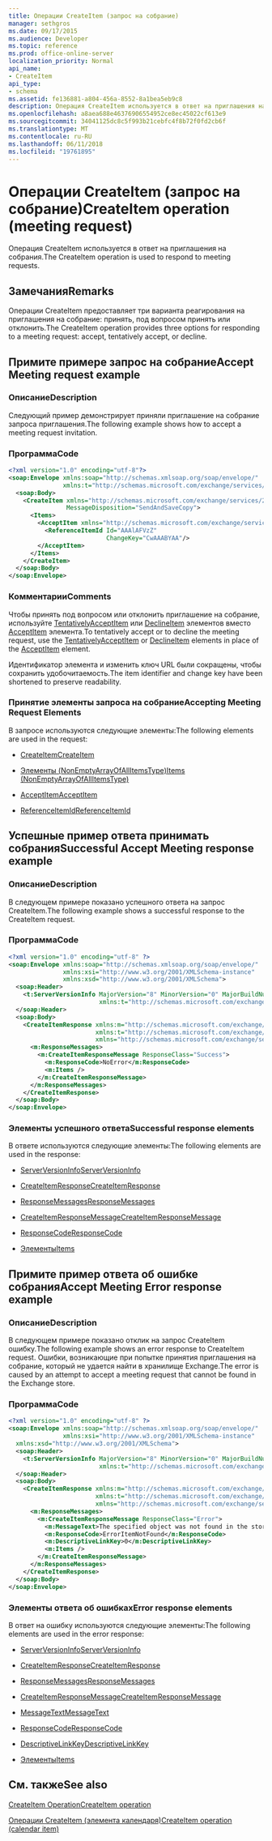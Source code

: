 ```yaml
---
title: Операции CreateItem (запрос на собрание)
manager: sethgros
ms.date: 09/17/2015
ms.audience: Developer
ms.topic: reference
ms.prod: office-online-server
localization_priority: Normal
api_name:
- CreateItem
api_type:
- schema
ms.assetid: fe136881-a804-456a-8552-8a1bea5eb9c8
description: Операция CreateItem используется в ответ на приглашения на собрания.
ms.openlocfilehash: a8aea688e46376906554952ce8ec45022cf613e9
ms.sourcegitcommit: 34041125dc8c5f993b21cebfc4f8b72f0fd2cb6f
ms.translationtype: MT
ms.contentlocale: ru-RU
ms.lasthandoff: 06/11/2018
ms.locfileid: "19761895"
---
```

# <a name="createitem-operation-meeting-request"></a><span data-ttu-id="2b076-103">Операции CreateItem (запрос на собрание)</span><span class="sxs-lookup"><span data-stu-id="2b076-103">CreateItem operation (meeting request)</span></span>

<span data-ttu-id="2b076-104">Операция CreateItem используется в ответ на приглашения на собрания.</span><span class="sxs-lookup"><span data-stu-id="2b076-104">The CreateItem operation is used to respond to meeting requests.</span></span>
  
## <a name="remarks"></a><span data-ttu-id="2b076-105">Замечания</span><span class="sxs-lookup"><span data-stu-id="2b076-105">Remarks</span></span>

<span data-ttu-id="2b076-106">Операции CreateItem предоставляет три варианта реагирования на приглашения на собрание: принять, под вопросом принять или отклонить.</span><span class="sxs-lookup"><span data-stu-id="2b076-106">The CreateItem operation provides three options for responding to a meeting request: accept, tentatively accept, or decline.</span></span> 
  
## <a name="accept-meeting-request-example"></a><span data-ttu-id="2b076-107">Примите примере запрос на собрание</span><span class="sxs-lookup"><span data-stu-id="2b076-107">Accept Meeting request example</span></span>

### <a name="description"></a><span data-ttu-id="2b076-108">Описание</span><span class="sxs-lookup"><span data-stu-id="2b076-108">Description</span></span>

<span data-ttu-id="2b076-109">Следующий пример демонстрирует приняли приглашение на собрание запроса приглашения.</span><span class="sxs-lookup"><span data-stu-id="2b076-109">The following example shows how to accept a meeting request invitation.</span></span>
  
### <a name="code"></a><span data-ttu-id="2b076-110">Программа</span><span class="sxs-lookup"><span data-stu-id="2b076-110">Code</span></span>

```XML
<?xml version="1.0" encoding="utf-8"?>
<soap:Envelope xmlns:soap="http://schemas.xmlsoap.org/soap/envelope/"
               xmlns:t="http://schemas.microsoft.com/exchange/services/2006/types">
  <soap:Body>
    <CreateItem xmlns="http://schemas.microsoft.com/exchange/services/2006/messages"
                MessageDisposition="SendAndSaveCopy">
      <Items>
        <AcceptItem xmlns="http://schemas.microsoft.com/exchange/services/2006/types">
          <ReferenceItemId Id="AAAlAFVzZ"
                           ChangeKey="CwAAABYAA"/>
        </AcceptItem>
      </Items>
    </CreateItem>
  </soap:Body>
</soap:Envelope>
```

### <a name="comments"></a><span data-ttu-id="2b076-111">Комментарии</span><span class="sxs-lookup"><span data-stu-id="2b076-111">Comments</span></span>

<span data-ttu-id="2b076-112">Чтобы принять под вопросом или отклонить приглашение на собрание, используйте [TentativelyAcceptItem](tentativelyacceptitem.md) или [DeclineItem](declineitem.md) элементов вместо [AcceptItem](acceptitem.md) элемента.</span><span class="sxs-lookup"><span data-stu-id="2b076-112">To tentatively accept or to decline the meeting request, use the [TentativelyAcceptItem](tentativelyacceptitem.md) or [DeclineItem](declineitem.md) elements in place of the [AcceptItem](acceptitem.md) element.</span></span> 
  
<span data-ttu-id="2b076-113">Идентификатор элемента и изменить ключ URL были сокращены, чтобы сохранить удобочитаемость.</span><span class="sxs-lookup"><span data-stu-id="2b076-113">The item identifier and change key have been shortened to preserve readability.</span></span>
  
### <a name="accepting-meeting-request-elements"></a><span data-ttu-id="2b076-114">Принятие элементы запроса на собрание</span><span class="sxs-lookup"><span data-stu-id="2b076-114">Accepting Meeting Request Elements</span></span>

<span data-ttu-id="2b076-115">В запросе используются следующие элементы:</span><span class="sxs-lookup"><span data-stu-id="2b076-115">The following elements are used in the request:</span></span>
  
- [<span data-ttu-id="2b076-116">CreateItem</span><span class="sxs-lookup"><span data-stu-id="2b076-116">CreateItem</span></span>](createitem.md)
    
- [<span data-ttu-id="2b076-117">Элементы (NonEmptyArrayOfAllItemsType)</span><span class="sxs-lookup"><span data-stu-id="2b076-117">Items (NonEmptyArrayOfAllItemsType)</span></span>](items-nonemptyarrayofallitemstype.md)
    
- [<span data-ttu-id="2b076-118">AcceptItem</span><span class="sxs-lookup"><span data-stu-id="2b076-118">AcceptItem</span></span>](acceptitem.md)
    
- [<span data-ttu-id="2b076-119">ReferenceItemId</span><span class="sxs-lookup"><span data-stu-id="2b076-119">ReferenceItemId</span></span>](referenceitemid.md)
    
## <a name="successful-accept-meeting-response-example"></a><span data-ttu-id="2b076-120">Успешные пример ответа принимать собрания</span><span class="sxs-lookup"><span data-stu-id="2b076-120">Successful Accept Meeting response example</span></span>

### <a name="description"></a><span data-ttu-id="2b076-121">Описание</span><span class="sxs-lookup"><span data-stu-id="2b076-121">Description</span></span>

<span data-ttu-id="2b076-122">В следующем примере показано успешного ответа на запрос CreateItem.</span><span class="sxs-lookup"><span data-stu-id="2b076-122">The following example shows a successful response to the CreateItem request.</span></span>
  
### <a name="code"></a><span data-ttu-id="2b076-123">Программа</span><span class="sxs-lookup"><span data-stu-id="2b076-123">Code</span></span>

```XML
<?xml version="1.0" encoding="utf-8" ?>
<soap:Envelope xmlns:soap="http://schemas.xmlsoap.org/soap/envelope/" 
               xmlns:xsi="http://www.w3.org/2001/XMLSchema-instance" 
               xmlns:xsd="http://www.w3.org/2001/XMLSchema">
  <soap:Header>
    <t:ServerVersionInfo MajorVersion="8" MinorVersion="0" MajorBuildNumber="685" MinorBuildNumber="8" 
                         xmlns:t="http://schemas.microsoft.com/exchange/services/2006/types" />
  </soap:Header>
  <soap:Body>
    <CreateItemResponse xmlns:m="http://schemas.microsoft.com/exchange/services/2006/messages" 
                        xmlns:t="http://schemas.microsoft.com/exchange/services/2006/types" 
                        xmlns="http://schemas.microsoft.com/exchange/services/2006/messages">
      <m:ResponseMessages>
        <m:CreateItemResponseMessage ResponseClass="Success">
          <m:ResponseCode>NoError</m:ResponseCode>
          <m:Items />
        </m:CreateItemResponseMessage>
      </m:ResponseMessages>
    </CreateItemResponse>
  </soap:Body>
</soap:Envelope>
```

### <a name="successful-response-elements"></a><span data-ttu-id="2b076-124">Элементы успешного ответа</span><span class="sxs-lookup"><span data-stu-id="2b076-124">Successful response elements</span></span>

<span data-ttu-id="2b076-125">В ответе используются следующие элементы:</span><span class="sxs-lookup"><span data-stu-id="2b076-125">The following elements are used in the response:</span></span>
  
- [<span data-ttu-id="2b076-126">ServerVersionInfo</span><span class="sxs-lookup"><span data-stu-id="2b076-126">ServerVersionInfo</span></span>](serverversioninfo.md)
    
- [<span data-ttu-id="2b076-127">CreateItemResponse</span><span class="sxs-lookup"><span data-stu-id="2b076-127">CreateItemResponse</span></span>](createitemresponse.md)
    
- [<span data-ttu-id="2b076-128">ResponseMessages</span><span class="sxs-lookup"><span data-stu-id="2b076-128">ResponseMessages</span></span>](responsemessages.md)
    
- [<span data-ttu-id="2b076-129">CreateItemResponseMessage</span><span class="sxs-lookup"><span data-stu-id="2b076-129">CreateItemResponseMessage</span></span>](createitemresponsemessage.md)
    
- [<span data-ttu-id="2b076-130">ResponseCode</span><span class="sxs-lookup"><span data-stu-id="2b076-130">ResponseCode</span></span>](responsecode.md)
    
- [<span data-ttu-id="2b076-131">Элементы</span><span class="sxs-lookup"><span data-stu-id="2b076-131">Items</span></span>](items.md)
    
## <a name="accept-meeting-error-response-example"></a><span data-ttu-id="2b076-132">Примите пример ответа об ошибке собрания</span><span class="sxs-lookup"><span data-stu-id="2b076-132">Accept Meeting Error response example</span></span>

### <a name="description"></a><span data-ttu-id="2b076-133">Описание</span><span class="sxs-lookup"><span data-stu-id="2b076-133">Description</span></span>

<span data-ttu-id="2b076-134">В следующем примере показано отклик на запрос CreateItem ошибку.</span><span class="sxs-lookup"><span data-stu-id="2b076-134">The following example shows an error response to CreateItem request.</span></span> <span data-ttu-id="2b076-135">Ошибки, возникающие при попытке принятия приглашения на собрание, который не удается найти в хранилище Exchange.</span><span class="sxs-lookup"><span data-stu-id="2b076-135">The error is caused by an attempt to accept a meeting request that cannot be found in the Exchange store.</span></span>
  
### <a name="code"></a><span data-ttu-id="2b076-136">Программа</span><span class="sxs-lookup"><span data-stu-id="2b076-136">Code</span></span>

```XML
<?xml version="1.0" encoding="utf-8" ?>
<soap:Envelope xmlns:soap="http://schemas.xmlsoap.org/soap/envelope/" 
               xmlns:xsi="http://www.w3.org/2001/XMLSchema-instance" 
  xmlns:xsd="http://www.w3.org/2001/XMLSchema">
  <soap:Header>
    <t:ServerVersionInfo MajorVersion="8" MinorVersion="0" MajorBuildNumber="685" MinorBuildNumber="8" 
                         xmlns:t="http://schemas.microsoft.com/exchange/services/2006/types" />
  </soap:Header>
  <soap:Body>
    <CreateItemResponse xmlns:m="http://schemas.microsoft.com/exchange/services/2006/messages" 
                        xmlns:t="http://schemas.microsoft.com/exchange/services/2006/types" 
                        xmlns="http://schemas.microsoft.com/exchange/services/2006/messages">
      <m:ResponseMessages>
        <m:CreateItemResponseMessage ResponseClass="Error">
          <m:MessageText>The specified object was not found in the store.</m:MessageText>
          <m:ResponseCode>ErrorItemNotFound</m:ResponseCode>
          <m:DescriptiveLinkKey>0</m:DescriptiveLinkKey>
          <m:Items />
        </m:CreateItemResponseMessage>
      </m:ResponseMessages>
    </CreateItemResponse>
  </soap:Body>
</soap:Envelope>
```

### <a name="error-response-elements"></a><span data-ttu-id="2b076-137">Элементы ответа об ошибках</span><span class="sxs-lookup"><span data-stu-id="2b076-137">Error response elements</span></span>

<span data-ttu-id="2b076-138">В ответ на ошибку используются следующие элементы:</span><span class="sxs-lookup"><span data-stu-id="2b076-138">The following elements are used in the error response:</span></span>
  
- [<span data-ttu-id="2b076-139">ServerVersionInfo</span><span class="sxs-lookup"><span data-stu-id="2b076-139">ServerVersionInfo</span></span>](serverversioninfo.md)
    
- [<span data-ttu-id="2b076-140">CreateItemResponse</span><span class="sxs-lookup"><span data-stu-id="2b076-140">CreateItemResponse</span></span>](createitemresponse.md)
    
- [<span data-ttu-id="2b076-141">ResponseMessages</span><span class="sxs-lookup"><span data-stu-id="2b076-141">ResponseMessages</span></span>](responsemessages.md)
    
- [<span data-ttu-id="2b076-142">CreateItemResponseMessage</span><span class="sxs-lookup"><span data-stu-id="2b076-142">CreateItemResponseMessage</span></span>](createitemresponsemessage.md)
    
- [<span data-ttu-id="2b076-143">MessageText</span><span class="sxs-lookup"><span data-stu-id="2b076-143">MessageText</span></span>](messagetext.md)
    
- [<span data-ttu-id="2b076-144">ResponseCode</span><span class="sxs-lookup"><span data-stu-id="2b076-144">ResponseCode</span></span>](responsecode.md)
    
- [<span data-ttu-id="2b076-145">DescriptiveLinkKey</span><span class="sxs-lookup"><span data-stu-id="2b076-145">DescriptiveLinkKey</span></span>](descriptivelinkkey.md)
    
- [<span data-ttu-id="2b076-146">Элементы</span><span class="sxs-lookup"><span data-stu-id="2b076-146">Items</span></span>](items.md)
    
## <a name="see-also"></a><span data-ttu-id="2b076-147">См. также</span><span class="sxs-lookup"><span data-stu-id="2b076-147">See also</span></span>



[<span data-ttu-id="2b076-148">CreateItem Operation</span><span class="sxs-lookup"><span data-stu-id="2b076-148">CreateItem operation</span></span>](createitem-operation.md)
  
[<span data-ttu-id="2b076-149">Операции CreateItem (элемента календаря)</span><span class="sxs-lookup"><span data-stu-id="2b076-149">CreateItem operation (calendar item)</span></span>](createitem-operation-calendar-item.md)

